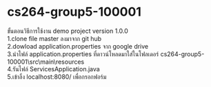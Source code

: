 # cs264-group5-100001
ขั้นตอนวิธีการใช้งาน demo project version 1.0.0 <br>
1.clone file master ลงมาจาก git hub<br>
2.dowload application.properties จาก google drive <br>
3.นำไฟล์ application.properties ที่ดาวน์โหลดมาใส่ในโฟลเดอร์ cs264-group5-100001\src\main\resources<br>
4.รันไฟล์ ServicesApplication.java <br>
5.เข้าลิ้ง localhost:8080/ เพื่อกรอกฟอร์ม<br>
